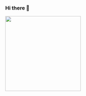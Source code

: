### Hi there 👋
<img src = "https://media.giphy.com/media/HscDLzkO8EOTmgkhQP/giphy.gif" width="240" height = "240">
